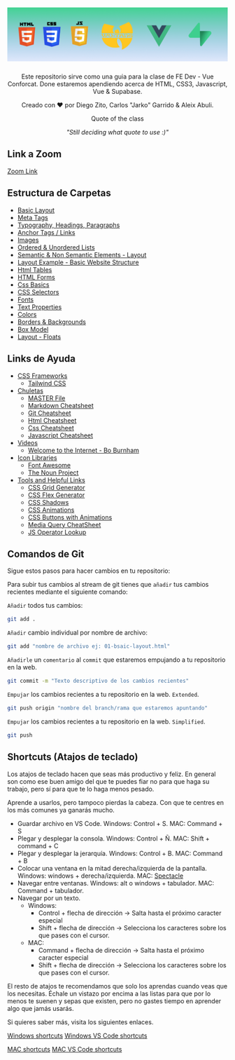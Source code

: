 <h1 align="center">
  <a href="https://github.com/dzc1/ironhack-nov07">
    <img src="./assets/imgs/banner.png" alt="Vue Conforcat Class">
  </a>
</h1>
  <p align="center">
  Este repositorio sirve como una guia para la clase de FE Dev - Vue Conforcat. Done estaremos apendiendo acerca de HTML, CSS3, Javascript, Vue & Supabase.
</p>
 <p align="center" style="font: 16px">
 Creado con ❤️ por Diego Zito, Carlos "Jarko" Garrido & Aleix Abuli.
</p>
<p align="center" style="font: 16px">
 Quote of the class
</p>
<p align="center" style="font:16px; font-style:italic">
 "Still deciding what quote to use :)"
</p>

## Link a Zoom

[Zoom Link](https://ironhack.zoom.us/j/91218132607)

## Estructura de Carpetas

- [Basic Layout](https://github.com/dzc1/class-jan09/blob/main/section-01-html/01-basic-layout.html)
- [Meta Tags](https://github.com/dzc1/class-jan09/blob/main/section-01-html/02-meta-tags.html)
- [Typography, Headings, Paragraphs](https://github.com/dzc1/class-jan09/blob/main/section-01-html/03-typography.html)
- [Anchor Tags / Links](https://github.com/dzc1/class-jan09/blob/main/section-01-html/04-links.html)
- [Images](https://github.com/dzc1/class-jan09/blob/main/section-01-html/05-images.html)
- [Ordered & Unordered Lists](https://github.com/dzc1/class-jan09/blob/main/section-01-html/06-list.html)
- [Semantic & Non Semantic Elements - Layout](https://github.com/dzc1/class-jan09/blob/main/section-01-html/07-layout.html)
- [Layout Example - Basic Website Structure](https://github.com/dzc1/class-jan09/blob/main/section-01-html/08-layout-example.html)
- [Html Tables](https://github.com/dzc1/class-jan09/blob/main/section-01-html/09-tables.html)
- [HTML Forms](https://github.com/dzc1/class-jan09/blob/main/section-01-html/10-inlinve-vs-block.html)
- [Css Basics](https://github.com/dzc1/class-jan09/blob/main/section-02-css/01-basics.html)
- [CSS Selectors](https://github.com/dzc1/class-jan09/blob/main/section-02-css/02-selectors.html)
- [Fonts](https://github.com/dzc1/class-jan09/blob/main/section-02-css/03-fonts.html)
- [Text Properties](https://github.com/dzc1/class-jan09/blob/main/section-02-css/04-text-properties.html)
- [Colors](https://github.com/dzc1/class-jan09/blob/main/section-02-css/05-colors.html)
- [Borders & Backgrounds](https://github.com/dzc1/class-jan09/blob/main/section-02-css/06-borders-background.html)
- [Box Model](https://github.com/dzc1/class-jan09/blob/main/section-02-css/07-box-model.html)
- [Layout - Floats](https://github.com/dzc1/class-jan09/blob/main/section-02-css/09-float-align.html)

## Links de Ayuda

- [CSS Frameworks](#css-frameworks)
  - [Tailwind CSS](https://tailwindcss.com/)
- [Chuletas](#Chuletas)
  - [MASTER File](https://dev.to/devmount/a-cheatsheet-of-128-cheatsheets-for-developers-f4m)
  - [Markdown Cheatsheet](https://www.markdownguide.org/cheat-sheet/)
  - [Git Cheatsheet](https://education.github.com/git-cheat-sheet-education.pdf)
  - [Html Cheatsheet](https://devhints.io/html)
  - [Css Cheatsheet](https://devhints.io/css)
  - [Javascript Cheatsheet](https://htmlcheatsheet.com/js/)
- [Videos](#videos)
  - [Welcome to the Internet - Bo Burnham](https://www.youtube.com/watch?v=k1BneeJTDcU)
- [Icon Libraries](#icon-libraries)
  - [Font Awesome](https://fontawesome.com/)
  - [The Noun Project](https://thenounproject.com/)
- [Tools and Helpful Links](#tools)
  - [CSS Grid Generator](https://cssgrid-generator.netlify.app/)
  - [CSS Flex Generator](https://flexbox.help/)
  - [CSS Shadows](https://htmlcssfreebies.com/css-box-shadow-examples/)
  - [CSS Animations](https://animista.net/)
  - [CSS Buttons with Animations](https://htmlcssfreebies.com/pheasant-demure-buttons/)
  - [Media Query CheatSheet](https://gist.github.com/bartholomej/8415655)
  - [JS Operator Lookup](https://www.joshwcomeau.com/operator-lookup/)
  <!-- - []()
  - []()
  - []()
  - []()
  - []() -->

## Comandos de Git

Sigue estos pasos para hacer cambios en tu repositorio:

Para subir tus cambios al stream de git tienes que `añadir` tus cambios recientes mediante el siguiente comando:

`Añadir` todos tus cambios:

```bash
git add .
```

`Añadir` cambio individual por nombre de archivo:

```bash
git add "nombre de archivo ej: 01-bsaic-layout.html"
```

`Añadirle` un `comentario` al `commit` que estaremos empujando a tu repositorio en la web.

```bash
git commit -m "Texto descriptivo de los cambios recientes"
```

`Empujar` los cambios recientes a tu repositorio en la web. `Extended`.

```bash
git push origin "nombre del branch/rama que estaremos apuntando"
```

`Empujar` los cambios recientes a tu repositorio en la web. `Simplified`.

```bash
git push
```

## Shortcuts (Atajos de teclado)

Los atajos de teclado hacen que seas más productivo y feliz. En general son como ese buen amigo del que te puedes fiar no para que haga su trabajo, pero sí para que te lo haga menos pesado.

Aprende a usarlos, pero tampoco pierdas la cabeza. Con que te centres en los más comunes ya ganarás mucho.

- Guardar archivo en VS Code. Windows: Control + S. MAC: Command + S
- Plegar y desplegar la consola. Windows: Control + Ñ. MAC: Shift + command + C
- Plegar y desplegar la jerarquía. Windows: Control + B. MAC: Command + B
- Colocar una ventana en la mitad derecha/izquierda de la pantalla. Windows: windows + derecha/izquierda. MAC: [Spectacle](https://www.spectacleapp.com/)
- Navegar entre ventanas. Windows: alt o windows + tabulador. MAC: Command + tabulador.
- Navegar por un texto.
  - Windows:
    - Control + flecha de dirección -> Salta hasta el próximo caracter especial
    - Shift + flecha de dirección -> Selecciona los caracteres sobre los que pases con el cursor.
  - MAC:
    - Command + flecha de dirección -> Salta hasta el próximo caracter especial
    - Shift + flecha de dirección -> Selecciona los caracteres sobre los que pases con el cursor.

El resto de atajos te recomendamos que solo los aprendas cuando veas que los necesitas. Échale un vistazo por encima a las listas para que por lo menos te suenen y sepas que existen, pero no gastes tiempo en aprender algo que jamás usarás.

Si quieres saber más, visita los siguientes enlaces.

[Windows shortcuts](https://support.microsoft.com/es-es/windows/m%C3%A9todos-abreviados-de-teclado-de-windows-dcc61a57-8ff0-cffe-9796-cb9706c75eec)
[Windows VS Code shortcuts](https://carontestudio.com/blog/atajos-de-teclado-en-visual-studio-code/)

[MAC shortcuts](https://support.apple.com/es-es/HT201236)
[MAC VS Code shortcuts](https://manolohidalgo.com/atajos-de-teclado-en-visual-studio-code-para-mac/)
